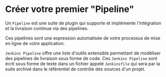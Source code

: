 # Créer votre premier "Pipeline"

Un `Pipeline` est une suite de plugin qui supporte et implémente l'intégration et la livraison continue via des pipelines.

Ces pipelines sont une expression automatisée de votre processus de mise en ligne de votre application.

`Jenkins Pipeline` offre une liste d'outils extensible permettant de modéliser des pipelines de livraison
sous forme de code. Ces `Jenkins Pipeline` sont écrit sous forme de texte dans un fichier appelé `Jenkinsfile` 
qui sera par la suite archivé dans le référentiel de contrôle des sources d'un projet.

